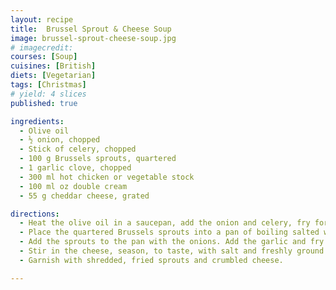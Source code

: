 ```yaml
---
layout: recipe
title:  Brussel Sprout & Cheese Soup
image: brussel-sprout-cheese-soup.jpg
# imagecredit:
courses: [Soup]
cuisines: [British]
diets: [Vegetarian]
tags: [Christmas]
# yield: 4 slices
published: true

ingredients:
  - Olive oil
  - ½ onion, chopped
  - Stick of celery, chopped
  - 100 g Brussels sprouts, quartered
  - 1 garlic clove, chopped
  - 300 ml hot chicken or vegetable stock
  - 100 ml oz double cream
  - 55 g cheddar cheese, grated

directions:
  - Heat the olive oil in a saucepan, add the onion and celery, fry for 3-4 minutes, or until softened.
  - Place the quartered Brussels sprouts into a pan of boiling salted water and boil for 2-3 minutes, then drain well.
  - Add the sprouts to the pan with the onions. Add the garlic and fry for 1-2 minutes. Add the stock and simmer for 3-4 minutes.
  - Stir in the cheese, season, to taste, with salt and freshly ground black pepper and pour into a serving bowl.
  - Garnish with shredded, fried sprouts and crumbled cheese.

---
```

